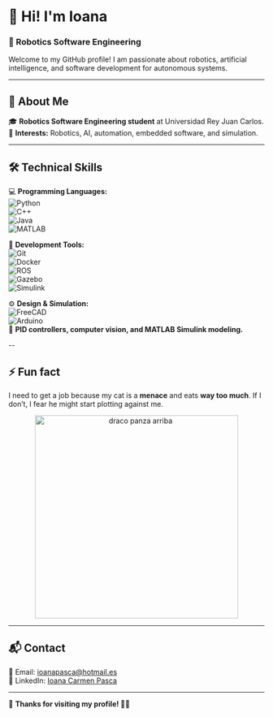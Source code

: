 # 👋 Hi! I'm Ioana  
### 🚀 Robotics Software Engineering

Welcome to my GitHub profile! I am passionate about robotics, artificial intelligence, and software development for autonomous systems.

---

## 📌 About Me  
🎓 **Robotics Software Engineering student** at Universidad Rey Juan Carlos.  
🚀 **Interests:** Robotics, AI, automation, embedded software, and simulation.  

---

## 🛠️ Technical Skills  
💻 **Programming Languages:**  
![Python](https://img.shields.io/badge/Python-3776AB?style=for-the-badge&logo=python&logoColor=white)  
![C++](https://img.shields.io/badge/C++-00599C?style=for-the-badge&logo=cplusplus&logoColor=white)  
![Java](https://img.shields.io/badge/Java-007396?style=for-the-badge&logo=java&logoColor=white)  
![MATLAB](https://img.shields.io/badge/MATLAB-0076A8?style=for-the-badge&logo=mathworks&logoColor=white)  

🔧 **Development Tools:**  
![Git](https://img.shields.io/badge/Git-F05032?style=for-the-badge&logo=git&logoColor=white)  
![Docker](https://img.shields.io/badge/Docker-2496ED?style=for-the-badge&logo=docker&logoColor=white)  
![ROS](https://img.shields.io/badge/ROS-22314E?style=for-the-badge&logo=ros&logoColor=white)  
![Gazebo](https://img.shields.io/badge/Gazebo-0066CC?style=for-the-badge)  
![Simulink](https://img.shields.io/badge/Simulink-E2231A?style=for-the-badge)  

⚙️ **Design & Simulation:**  
![FreeCAD](https://img.shields.io/badge/FreeCAD-4169E1?style=for-the-badge)  
![Arduino](https://img.shields.io/badge/Arduino-00979D?style=for-the-badge&logo=arduino&logoColor=white)  
📍 **PID controllers, computer vision, and MATLAB Simulink modeling.**  

<!--
---

## 📂 Featured Projects  
🔹 **[Autonomous Navigation System](https://github.com/tuusuario/proyecto1)** – Final degree project: implementing navigation in dynamic environments.  
🔹 **[Robot Simulation in Gazebo](https://github.com/tuusuario/proyecto2)** – Developing test environments for AI algorithms.  
🔹 **[Computer Vision for Robotics](https://github.com/tuusuario/proyecto3)** – Image processing with OpenCV and applied ML.  
-->

--

## ⚡ Fun fact
I need to get a job because my cat is a **menace** and eats **way too much**. If I don’t, I fear he might start plotting against me.

<p align="center">
    <img src="https://github.com/user-attachments/assets/831c3b58-4044-44d8-b362-4294f8578cb5" alt="draco panza arriba" width="400">
</p>

---

## 📬 Contact  
📧 Email: [ioanapasca@hotmail.es](mailto:ioanapasca@hotmail.es)  
💼 LinkedIn: [Ioana Carmen Pasca](www.linkedin.com/in/ioana-carmen-pasca-bb7b81246)

---

📌 **Thanks for visiting my profile! 🚀✨**
